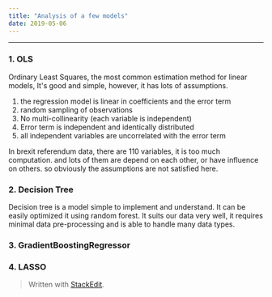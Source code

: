 ```yaml
---
title: "Analysis of a few models"
date: 2019-05-06
---
```


---------------------
### 1.  OLS
Ordinary Least Squares, the most common estimation method for linear models,
It's good and simple, however, it has lots of assumptions.
1. the regression model is linear in coefficients and the error term
2. random sampling of observations
3. No multi-collinearity (each variable  is independent)
4. Error term is independent and identically distributed
5. all independent variables are uncorrelated with the error term

In brexit referendum data, there are 110 variables, it is too much computation. and lots of them are depend on each other, or have influence on others. so obviously the assumptions are not satisfied here. 

### 2. Decision Tree 
Decision tree is a model simple to implement and understand.
It can be easily optimized it using random forest.
It suits our data very well, it requires minimal data pre-processing and is able to handle many data types.


### 3. GradientBoostingRegressor
### 4.  LASSO




> Written with [StackEdit](https://stackedit.io/).
<!--stackedit_data:
eyJoaXN0b3J5IjpbLTI0MTQ4OTc4MSwxODk3NTk0Njg2LC0yOT
EzNDY0MzgsODQxOTMyNzkwXX0=
-->